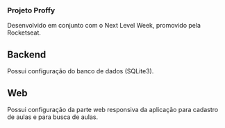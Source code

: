 ### Projeto Proffy

Desenvolvido em conjunto com o Next Level Week, promovido pela Rocketseat.

## Backend

Possui configuração do banco de dados (SQLite3).

## Web

Possui configuração da parte web responsiva da aplicação para cadastro de aulas e para busca de aulas.